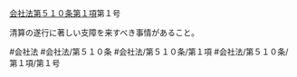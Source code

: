 [会社法第５１０条第１項](会社法＿＿＿＿第５１０条第１項)第１号

清算の遂行に著しい支障を来すべき事情があること。


#会社法
#会社法/第５１０条
#会社法/第５１０条/第１項
#会社法/第５１０条/第１項/第１号

